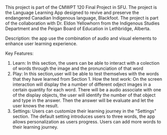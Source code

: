 This project is part of the CMWPT 120 Final Project in SFU. The project is the  Language Learning App designed to revive and preserve the endangered Canadian Indigenous language, Blackfoot. 
The project is part of the collaboration with Dr. Eldon Yellowhorn from the Indigenous Studies Department and the Peigan Board of Education in Lethbridge, Alberta.

Description:  the app use the combination of audio and visual elements to enhance user learning experience.

Key Features:

1. Learn:
In this section, the users can be able to interact with a colection of words through the image and the pronunciation of that word
2. Play:
In this section,user will be able to test themselves with the words that they have learned from Section 1.
How the test work:
On the screen interaction will display the a number of different odject images in a certain quantity for each word. There will be a audio associate with one of the display objects, the user will identify the number of that object and type in the answer.
Then the answer will be evaluate and let the user knows the result.
4. Settings:
Users can customize their learning journey in the "Settings" section.
The default setting introduces users to three words, the app allows personalization as users progress.
Users can add more words to their learning journey.

